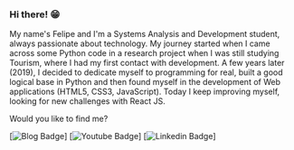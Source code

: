 ### Hi there! 😁


My name's Felipe and I'm a Systems Analysis and Development student, always passionate about technology. My journey started when I came across some Python code in a research project when I was still studying Tourism, where I had my first contact with development. A few years later (2019), I decided to dedicate myself to programming for real, built a good logical base in Python and then found myself in the development of Web applications (HTML5, CSS3, JavaScript). Today I keep improving myself, looking for new challenges with React JS.

Would you like to find me?

[![Blog Badge](https://felipecard.github.io/site_felipe_cardoso/)]
[![Youtube Badge](https://www.youtube.com/channel/UCVICskqDBiy-JGH_diJN7cg/videos?view_as=subscriber)]
[![Linkedin Badge](https://www.linkedin.com/in/felipe-cardoso-70bb5732/)]


